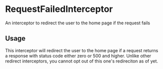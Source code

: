 # RequestFailedInterceptor
An interceptor to redirect the user to the home page if the request fails

## Usage
This interceptor will redirect the user to the home page if a request returns a response with status code either zero or 500 and higher. Unlike other redirect interceptors, you cannot opt out of this one's redireciton as of yet.